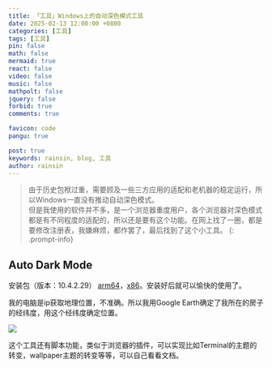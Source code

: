 ```yaml
---
title: 「工具」Windows上的自动深色模式工具
date: 2025-02-13 12:00:00 +0800
categories: [工具]
tags: [工具]
pin: false
math: false
mermaid: true
react: false
video: false
music: false
mathpolt: false
jquery: false
forbid: true
comments: true

favicon: code
pangu: true

post: true
keywords: rainsin, blog, 工具
author: rainsin
---
```


>由于历史包袱过重，需要顾及一些三方应用的适配和老机器的稳定运行，所以Windows一直没有推动自动深色模式。<br>
>但是我使用的软件并不多，是一个浏览器重度用户，各个浏览器对深色模式都是有不同程度的适配的，所以还是要有这个功能。在网上找了一圈，都是要修改注册表，我嫌麻烦，都作罢了，最后找到了这个小工具。
{: .prompt-info}

## Auto Dark Mode

安装包（版本：10.4.2.29） [arm64](https://pan.rainsin.cn:2000/%E5%AE%89%E8%A3%85%E5%8C%85/AutoDarkModeX_10.4.2.29_ARM64.exe)，[x86](https://pan.rainsin.cn:2000/%E5%AE%89%E8%A3%85%E5%8C%85/AutoDarkModeX_10.4.2.29_x86.exe)。安装好后就可以愉快的使用了。

我的电脑是ip获取地理位置，不准确。所以我用Google Earth确定了我所在的房子的经纬度，用这个经纬度确定位置。

![](https://file.rainsin.cn/img/post/autodark/%E5%B1%8F%E5%B9%95%E6%88%AA%E5%9B%BE%202025-02-13%20125226.png)

这个工具还有脚本功能，类似于浏览器的插件，可以实现比如Terminal的主题的转变，wallpaper主题的转变等等，可以自己看看文档。

[^KB5049981]: [KB5049981](https://news.qq.com/rain/a/20250117A05IML00) 累积更新